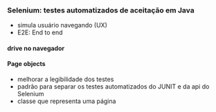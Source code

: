 ### Selenium: testes automatizados de aceitação em Java

- simula usuário navegando (UX)
- E2E: End to end

#### drive no navegador

#### Page objects
- melhorar a legibilidade dos testes
- padrão para separar os testes automatizados do JUNIT e da api do  Selenium
- classe que representa uma página

